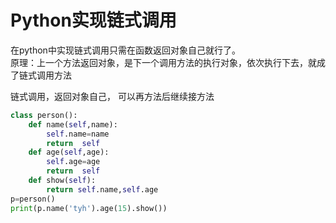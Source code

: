 # Python实现链式调用

在python中实现链式调用只需在函数返回对象自己就行了。  
原理：上一个方法返回对象，是下一个调用方法的执行对象，依次执行下去，就成了链式调用方法

链式调用，返回对象自己， 可以再方法后继续接方法
```python
class person():
    def name(self,name):
        self.name=name
        return  self
    def age(self,age):
        self.age=age
        return  self
    def show(self):
        return self.name,self.age
p=person()
print(p.name('tyh').age(15).show())
```

